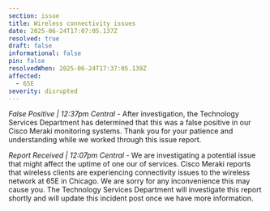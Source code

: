```yaml
---
section: issue
title: Wireless connectivity issues
date: 2025-06-24T17:07:05.137Z
resolved: true
draft: false
informational: false
pin: false
resolvedWhen: 2025-06-24T17:37:05.139Z
affected:
  - 65E
severity: disrupted
---
```

*False Positive | 12:37pm Central* - After investigation, the Technology Services Department has determined that this was a false positive in our Cisco Meraki monitoring systems. Thank you for your patience and understanding while we worked through this issue report.

*Report Received | 12:07pm Central* - We are investigating a potential issue that might affect the uptime of one our of services. Cisco Meraki reports that wireless clients are experiencing connectivity issues to the wireless network at 65E in Chicago. We are sorry for any inconvenience this may cause you. The Technology Services Department will investigate this report shortly and will update this incident post once we have more information.